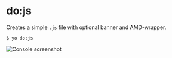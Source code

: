# do:js

Creates a simple ```.js``` file with optional banner and AMD-wrapper.

```
$ yo do:js
```


![Console screenshot](https://rawgithub.com/albburtsev/generator-do/master/screenshots/js.png)
